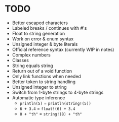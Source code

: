 # TODO
- Better escaped characters
- Labeled breaks / continues with #'s
- Float to string generation
- Work on error & enum syntax
- Unsigned integer & byte literals
- Official reference syntax (currently WIP in notes)
- Complex numbers
- Classes
- String equals string 
- Return out of a void function
- Only link functions when needed
- Better token to string handling
- Unsigned integer to string
- Switch from 1-byte strings to 4-byte strings
- Automatic type inference 
    - `println(5)` = `println(string!(5))`
    - `6 + 3.4` = `float!(6) + 3.4`
    - `8 + "th"` = `string!(8) + "th"`